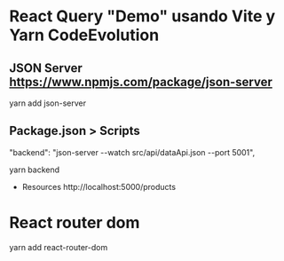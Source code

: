 # React Query "Demo" usando Vite y Yarn  CodeEvolution

<!--
https://www.youtube.com/watch?v=Nm0inP3B_zs&list=PLC3y8-rFHvwjTELCrPrcZlo6blLBUspd2&index=2




-->

## JSON Server   https://www.npmjs.com/package/json-server
yarn add json-server

## Package.json > Scripts
"backend": "json-server --watch src/api/dataApi.json --port 5001",

yarn backend

- Resources
http://localhost:5000/products


# React router dom
yarn add react-router-dom